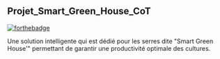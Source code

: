
## Projet_Smart_Green_House_CoT

[![forthebadge](http://forthebadge.com/images/badges/built-with-love.svg)](http://forthebadge.com)

Une solution intelligente qui est dédié pour les serres dite "Smart Green House'" permettant de garantir une productivité optimale des cultures.




